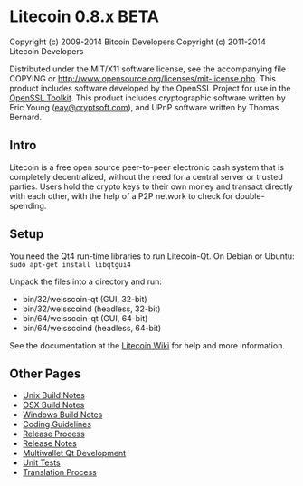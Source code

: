 Litecoin 0.8.x BETA
====================

Copyright (c) 2009-2014 Bitcoin Developers
Copyright (c) 2011-2014 Litecoin Developers

Distributed under the MIT/X11 software license, see the accompanying
file COPYING or http://www.opensource.org/licenses/mit-license.php.
This product includes software developed by the OpenSSL Project for use in the [OpenSSL Toolkit](http://www.openssl.org/). This product includes
cryptographic software written by Eric Young ([eay@cryptsoft.com](mailto:eay@cryptsoft.com)), and UPnP software written by Thomas Bernard.


Intro
---------------------
Litecoin is a free open source peer-to-peer electronic cash system that is
completely decentralized, without the need for a central server or trusted
parties.  Users hold the crypto keys to their own money and transact directly
with each other, with the help of a P2P network to check for double-spending.


Setup
---------------------
You need the Qt4 run-time libraries to run Litecoin-Qt. On Debian or Ubuntu:
	`sudo apt-get install libqtgui4`

Unpack the files into a directory and run:

- bin/32/weisscoin-qt (GUI, 32-bit)
- bin/32/weisscoind (headless, 32-bit)
- bin/64/weisscoin-qt (GUI, 64-bit)
- bin/64/weisscoind (headless, 64-bit)

See the documentation at the [Litecoin Wiki](http://weisscoin.info)
for help and more information.


Other Pages
---------------------
- [Unix Build Notes](build-unix.md)
- [OSX Build Notes](build-osx.md)
- [Windows Build Notes](build-msw.md)
- [Coding Guidelines](coding.md)
- [Release Process](release-process.md)
- [Release Notes](release-notes.md)
- [Multiwallet Qt Development](multiwallet-qt.md)
- [Unit Tests](unit-tests.md)
- [Translation Process](translation_process.md)
